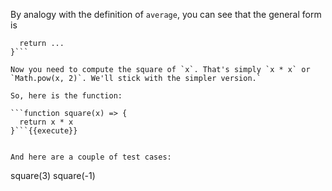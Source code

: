 By analogy with the definition of `average`, you can see that the general form is

```function square(x) => {
  return ...
}```

Now you need to compute the square of `x`. That's simply `x * x` or `Math.pow(x, 2)`. We'll stick with the simpler version.`

So, here is the function:

```function square(x) => {
  return x * x
}```{{execute}}


And here are a couple of test cases:

```
square(3)
square(-1)
```{{execute}}
